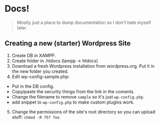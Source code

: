 # Docs!

> Mostly just a place to dump documentation so I don't hate myself later.

## Creating a new (starter) Wordpress Site

1. Create DB in XAMPP.
2. Create folder in .htdocs (lampp -> htdocs)
3. Download a fresh Wordpress installation from wordpress.org. Put it in the new folder you created.
4. Edit wp-config-sample.php:
- Put in the DB config.
- Copy/paste the security things from the link in the coments.
- Change the filename to remove `sample` so it's just `wp-config.php`.
- add snippet to `wp-config.php` to make custom plugins work.
5. Change the permissions of the site's root directory so you can upload stuff:
`chmod -R 757 foo`

